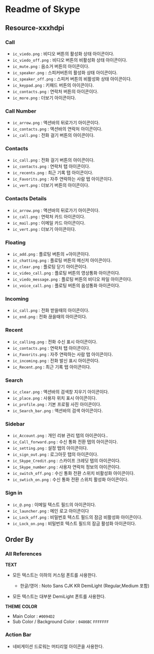 # Readme of Skype

## Resource-xxxhdpi

### Call
- `ic_viedo.png` : 비디오 버튼의 활성화 상태 아이콘이다.
- `ic_viedo_off.png` : 비디오 버튼의 비활성화 상태 아이콘이다.
- `ic_mute.png` : 음소거 버튼의 아이콘이다.
- `ic_speaker.png` : 스피커버튼의 활성화 상태 아이콘이다.
- `ic_speaker_off.png` : 스피커 버튼의 비활성화 상태 아이콘이다.
- `ic_keypad.png` : 키패드 버튼의 아이콘이다.
- `ic_contacts.png` : 연락처 버튼의 아이콘이다.
- `ic_more.png` : 더보기 아이콘이다.

### Call Number
- `ic_arrow.png` : 액션바의 뒤로가기 아이콘이다.
- `ic_contacts.png` : 액션바의 연락처 아이콘이다.
- `ic_call.png` : 전화 걸기 버튼의 아이콘이다.

### Contacts
- `ic_call.png` : 전화 걸기 버튼의 아이콘이다.
- `ic_contacts.png` : 연락처 탭 아이콘이다.
- `ic_recents.png` : 최근 기록 탭 아이콘이다.
- `ic_Favorits.png` : 자주 연락하는 사람 탭 아이콘이다.
- `ic_vert.png` : 더보기 버튼의 아이콘이다.

### Contacts Details
- `ic_arrow.png` : 액션바의 뒤로가기 아이콘이다.
- `ic_call.png` : 연락처 카드 아이콘이다.
- `ic_mail.png` : 이메일 카드 아이콘이다.
- `ic_vert.png` : 더보기 아이콘이다.

### Floating
- `ic_add.png` : 플로팅 버튼의 +아이콘이다.
- `ic_chatting.png` : 플로팅 버튼의 메신저 아이콘이다.
- `ic_clear.png` : 플로팅 닫기 아이콘이다.
- `ic_video_call.png` : 플로팅 버튼의 영상통화 아이콘이다.
- `ic_viedo_message.png` : 플로팅 버튼의 비디오 파일 아이콘이다.
- `ic_voice_call.png` : 플로팅 버튼의 음성통화 아이콘이다.

### Incoming
- `ic_call.png` : 전화 받을때의 아이콘이다.
- `ic_end.png` : 전화 끊을때의 아이콘이다.

### Recent
- `ic_calling.png` : 전화 수신 표시 아이콘이다.
- `ic_contacts.png` : 연락처 탭 아이콘이다.
- `ic_Favorits.png` : 자주 연락하는 사람 탭 아이콘이다.
- `ic_incoming.png` : 전화 발신 표시 아이콘이다.
- `ic_Recent.png` : 최근 기록 탭 아이콘이다.

### Search
- `ic_clear.png` : 액션바의 검색창 지우기 아이콘이다.
- `ic_place.png` : 사용자 위치 표시 아이콘이다.
- `ic_profile.png` : 기본 프로필 사진 아이콘이다.
- `ic_Search_bar.png` : 액션바의 검색 아이콘이다.

### Sidebar
- `ic_Account.png` : 개인 리뷰 관리 탭의 아이콘이다..
- `ic_Call_forward.png` : 수신 통화 전환 탭의 아이콘이다.
- `ic_setting.png` : 설정 탭의 아이콘이다.
- `ic_sign_out.png` : 로그아웃 탭의 아이콘이다.
- `ic_Skype_Credit.png` : 스카이프 크레딧 탭의 아이콘이다.
- `ic_Skype_number.png` : 사용자 연락처 정보의 아이콘이다.
- `ic_switch_off.png` : 수신 통화 전환 스위치 비활성화 아이콘이다.
- `ic_swtich_on.png` : 수신 통화 전환 스위치 활성화 아이콘이다.



### Sign in
- `ic_@.png` : 이메일 텍스트 필드의 아이콘이다.
- `ic_launcher.png` : 메인 로고 아이콘이다
- `ic_Lock_off.png` : 비밀번호 텍스트 필드의 잠금 비활성화 아이콘이다.
- `ic_Lock_on.png` : 비밀번호 텍스트 필드의 잠금 활성화 아이콘이다.

## Order By

### All References

__TEXT__

- 모든 텍스트는 이하의 커스텀 폰트를 사용한다.

  - 한글/영어 : Noto Sans CJK KR DemiLight (Regular,Medium 포함)

- 모든 텍스트는 대부분 DemiLight 폰트를 사용한다.

__THEME COLOR__
- Main Color : `#0094D2`
- Sub Color / Background Color : `0486BC` `FFFFFFF`

### Action Bar
- 네비게이션 드로워는 머티리얼 아이콘을 사용한다.
